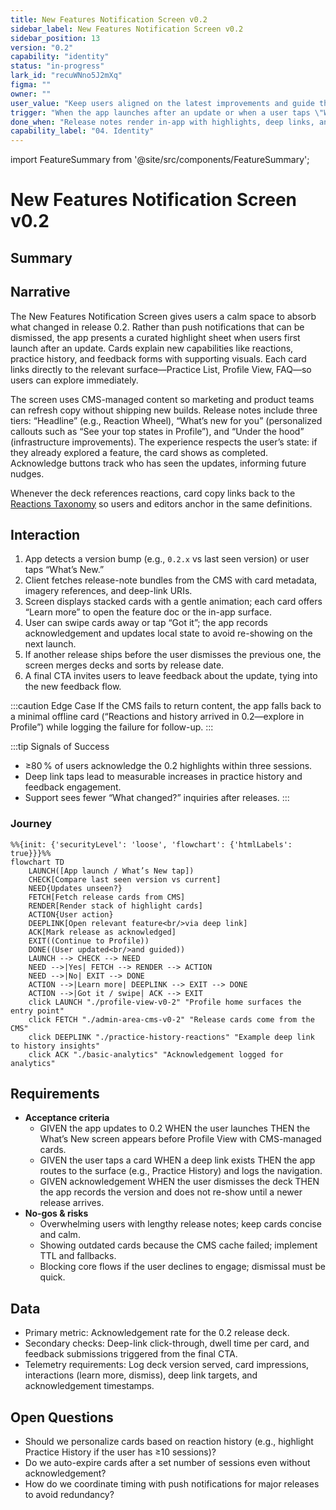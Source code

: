 ```yaml
---
title: New Features Notification Screen v0.2
sidebar_label: New Features Notification Screen v0.2
sidebar_position: 13
version: "0.2"
capability: "identity"
status: "in-progress"
lark_id: "recuWNno5J2mXq"
figma: ""
owner: ""
user_value: "Keep users aligned on the latest improvements and guide them to try new 0.2 capabilities."
trigger: "When the app launches after an update or when a user taps \"What’s New\" from Profile."
done_when: "Release notes render in-app with highlights, deep links, and acknowledgement tracking."
capability_label: "04. Identity"
---
```


import FeatureSummary from '@site/src/components/FeatureSummary';

# New Features Notification Screen v0.2

## Summary

<FeatureSummary />

## Narrative
The New Features Notification Screen gives users a calm space to absorb what changed in release 0.2. Rather than push notifications that can be dismissed, the app presents a curated highlight sheet when users first launch after an update. Cards explain new capabilities like reactions, practice history, and feedback forms with supporting visuals. Each card links directly to the relevant surface—Practice List, Profile View, FAQ—so users can explore immediately.

The screen uses CMS-managed content so marketing and product teams can refresh copy without shipping new builds. Release notes include three tiers: “Headline” (e.g., Reaction Wheel), “What’s new for you” (personalized callouts such as “See your top states in Profile”), and “Under the hood” (infrastructure improvements). The experience respects the user’s state: if they already explored a feature, the card shows as completed. Acknowledge buttons track who has seen the updates, informing future nudges.

Whenever the deck references reactions, card copy links back to the [Reactions Taxonomy](/docs/wiki/reactions/) so users and editors anchor in the same definitions.

## Interaction
1. App detects a version bump (e.g., `0.2.x` vs last seen version) or user taps “What’s New.”
2. Client fetches release-note bundles from the CMS with card metadata, imagery references, and deep-link URIs.
3. Screen displays stacked cards with a gentle animation; each card offers “Learn more” to open the feature doc or the in-app surface.
4. User can swipe cards away or tap “Got it”; the app records acknowledgement and updates local state to avoid re-showing on the next launch.
5. If another release ships before the user dismisses the previous one, the screen merges decks and sorts by release date.
6. A final CTA invites users to leave feedback about the update, tying into the new feedback flow.

:::caution Edge Case
If the CMS fails to return content, the app falls back to a minimal offline card (“Reactions and history arrived in 0.2—explore in Profile”) while logging the failure for follow-up.
:::

:::tip Signals of Success
- ≥80 % of users acknowledge the 0.2 highlights within three sessions.
- Deep link taps lead to measurable increases in practice history and feedback engagement.
- Support sees fewer “What changed?” inquiries after releases.
:::

### Journey

```mermaid
%%{init: {'securityLevel': 'loose', 'flowchart': {'htmlLabels': true}}}%%
flowchart TD
    LAUNCH([App launch / What’s New tap])
    CHECK[Compare last seen version vs current]
    NEED{Updates unseen?}
    FETCH[Fetch release cards from CMS]
    RENDER[Render stack of highlight cards]
    ACTION{User action}
    DEEPLINK[Open relevant feature<br/>via deep link]
    ACK[Mark release as acknowledged]
    EXIT((Continue to Profile))
    DONE((User updated<br/>and guided))
    LAUNCH --> CHECK --> NEED
    NEED -->|Yes| FETCH --> RENDER --> ACTION
    NEED -->|No| EXIT --> DONE
    ACTION -->|Learn more| DEEPLINK --> EXIT --> DONE
    ACTION -->|Got it / swipe| ACK --> EXIT
    click LAUNCH "./profile-view-v0-2" "Profile home surfaces the entry point"
    click FETCH "./admin-area-cms-v0-2" "Release cards come from the CMS"
    click DEEPLINK "./practice-history-reactions" "Example deep link to history insights"
    click ACK "./basic-analytics" "Acknowledgement logged for analytics"
```

## Requirements
- **Acceptance criteria**
  - GIVEN the app updates to 0.2 WHEN the user launches THEN the What’s New screen appears before Profile View with CMS-managed cards.
  - GIVEN the user taps a card WHEN a deep link exists THEN the app routes to the surface (e.g., Practice History) and logs the navigation.
  - GIVEN acknowledgement WHEN the user dismisses the deck THEN the app records the version and does not re-show until a newer release arrives.
- **No-gos & risks**
  - Overwhelming users with lengthy release notes; keep cards concise and calm.
  - Showing outdated cards because the CMS cache failed; implement TTL and fallbacks.
  - Blocking core flows if the user declines to engage; dismissal must be quick.

## Data
- Primary metric: Acknowledgement rate for the 0.2 release deck.
- Secondary checks: Deep-link click-through, dwell time per card, and feedback submissions triggered from the final CTA.
- Telemetry requirements: Log deck version served, card impressions, interactions (learn more, dismiss), deep link targets, and acknowledgement timestamps.

## Open Questions
- Should we personalize cards based on reaction history (e.g., highlight Practice History if the user has ≥10 sessions)?
- Do we auto-expire cards after a set number of sessions even without acknowledgement?
- How do we coordinate timing with push notifications for major releases to avoid redundancy?
